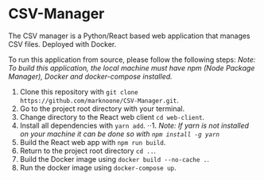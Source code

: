 # CSV-Manager

The CSV manager is a Python/React based web application that manages CSV files. Deployed with Docker.

To run this application from source, please follow the following steps:
_Note: To build this application, the local machine must have npm (Node Package Manager), Docker and docker-compose installed._

1. Clone this repository with `git clone https://github.com/marknoone/CSV-Manager.git`.
2. Go to the project root directory with your terminal.
3. Change directory to the React web client `cd web-client`.
4. Install all dependencies with `yarn add`.
   ⋅⋅1. _Note: If yarn is not installed on your machine it can be done so with `npm install -g yarn`_
5. Build the React web app with `npm run build`.
6. Return to the project root directory `cd ..`.
7. Build the Docker image using `docker build --no-cache .`.
8. Run the docker image using `docker-compose up`.
